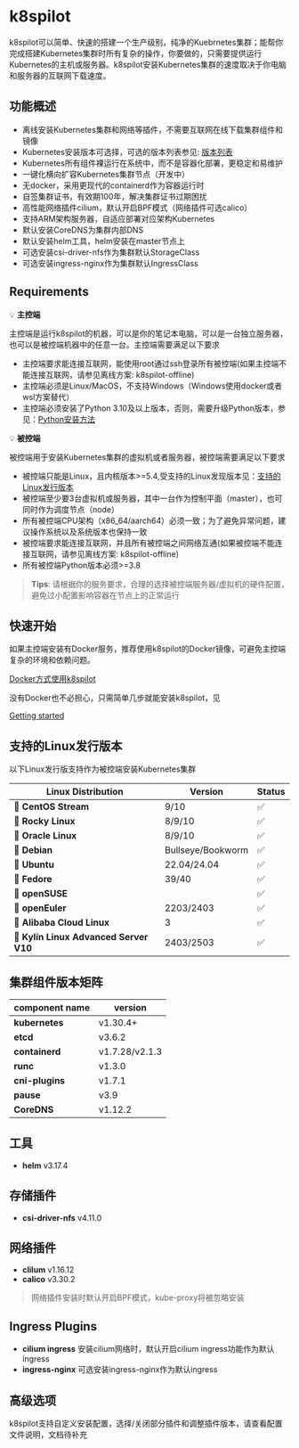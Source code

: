 # k8spilot
k8spilot可以简单、快速的搭建一个生产级别，纯净的Kuebrnetes集群；能帮你完成搭建Kubernetes集群时所有复杂的操作，你要做的，只需要提供运行Kubernetes的主机或服务器。k8spilot安装Kubernetes集群的速度取决于你电脑和服务器的互联网下载速度。

## 功能概述
+ 离线安装Kubernetes集群和网络等插件，不需要互联网在线下载集群组件和镜像
+ Kubernetes安装版本可选择，可选的版本列表参见: [版本列表](https://dl.k8spilot.icu/kubernetes/kube-versions)
+ Kubernetes所有组件裸运行在系统中，而不是容器化部署，更稳定和易维护
+ 一键化横向扩容Kubernetes集群节点（开发中）
+ 无docker，采用更现代的containerd作为容器运行时
+ 自签集群证书，有效期100年，解决集群证书过期困扰
+ 高性能网络插件cilium，默认开启BPF模式（网络插件可选calico）
+ 支持ARM架构服务器，自适应部署对应架构Kubernetes
+ 默认安装CoreDNS为集群内部DNS
+ 默认安装helm工具，helm安装在master节点上
+ 可选安装csi-driver-nfs作为集群默认StorageClass
+ 可选安装ingress-nginx作为集群默认IngressClass


## Requirements

:bulb: **主控端**  

主控端是运行k8spilot的机器，可以是你的笔记本电脑，可以是一台独立服务器，也可以是被控端机器中的任意一台。主控端需要满足以下要求  

+ 主控端要求能连接互联网，能使用root通过ssh登录所有被控端(如果主控端不能连接互联网，请参见离线方案: k8spilot-offline)
+ 主控端必须是Linux/MacOS，不支持Windows（Windows使用docker或者wsl方案替代）
+ 主控端必须安装了Python 3.10及以上版本，否则，需要升级Python版本，参见：[Python安装方法](docs/getting_started/install-python.md)    

:bulb: **被控端**  

被控端用于安装Kubernetes集群的虚拟机或者服务器，被控端需要满足以下要求  

+ 被控端只能是Linux，且内核版本>=5.4,受支持的Linux发现版本见：[支持的Linux发行版本](#支持的Linux发行版本)
+ 被控端至少要3台虚拟机或服务器，其中一台作为控制平面（master），也可同时作为调度节点（node）
+ 所有被控端CPU架构（x86_64/aarch64）必须一致；为了避免异常问题，建议操作系统以及系统版本也保持一致
+ 被控端要求能连接互联网，并且所有被控端之间网络互通(如果被控端不能连接互联网，请参见离线方案: k8spilot-offline)
+ 所有被控端Python版本必须>=3.8

> **Tips**: 请根据你的服务要求，合理的选择被控端服务器/虚拟机的硬件配置，避免过小配置影响容器在节点上的正常运行

## 快速开始

如果主控端安装有Docker服务，推荐使用k8spilot的Docker镜像，可避免主控端复杂的环境和依赖问题。

[Docker方式使用k8spilot](docs/getting_started/getting-started.md#docker方式使用k8spilot)

没有Docker也不必担心，只需简单几步就能安装k8spilot，见

[Getting started](docs/getting_started/getting-started.md)


## 支持的Linux发行版本
以下Linux发行版支持作为被控端安装Kubernetes集群  

|Linux Distribution | Version | Status |
| - | - | - |
| :penguin: **CentOS Stream** | 9/10 | :white_check_mark: |
| :penguin: **Rocky Linux** | 8/9/10 | :white_check_mark: |
| :penguin: **Oracle Linux** | 8/9/10 | :white_check_mark: |
| :penguin: **Debian** | Bullseye/Bookworm | :white_check_mark: |
| :penguin: **Ubuntu** | 22.04/24.04 | :white_check_mark: |
| :penguin: **Fedore** | 39/40 | :white_check_mark: |
| :penguin: **openSUSE** | | :white_check_mark: | 
| :penguin: **openEuler** | 2203/2403 | :white_check_mark: |
| :penguin: **Alibaba Cloud Linux** | 3 | :white_check_mark: |
| :penguin: **Kylin Linux Advanced Server V10** | 2403/2503 | :white_check_mark: |

## 集群组件版本矩阵
|component name | version |
| - | - |
| **kubernetes** | v1.30.4+ |
| **etcd** | v3.6.2 |
| **containerd** | v1.7.28/v2.1.3 |
| **runc** | v1.3.0 |
| **cni-plugins** | v1.7.1 |
| **pause** | v3.9 |
| **CoreDNS** | v1.12.2 |

## 工具
+ **helm** v3.17.4

## 存储插件
+ **csi-driver-nfs** v4.11.0

## 网络插件
+ **clilum** v1.16.12
+ **calico** v3.30.2

> 网络插件安装时默认开启BPF模式，kube-proxy将被忽略安装

## Ingress Plugins
+ **cilium ingress** 安装cilium网络时，默认开启cilium ingress功能作为默认ingress
+ **ingress-nginx** 可选安装ingress-nginx作为默认ingress

## 高级选项
k8spilot支持自定义安装配置，选择/关闭部分插件和调整插件版本，请查看配置文件说明，文档待补充